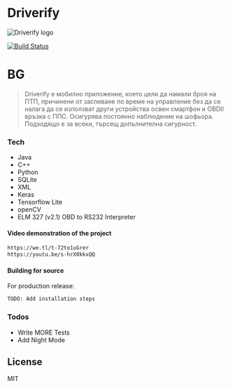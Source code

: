 
# Driverify

![Driverify logo](https://i.ibb.co/RNJkdPP/Screenshot-8.png)

[![Build Status](https://travis-ci.org/joemccann/dillinger.svg?branch=master)](https://travis-ci.org/joemccann/dillinger)

# BG

  > Driverify е мобилно приложение, което цели да намали броя на ПТП, причинени от заспиване по време на управление без да се налага да се използват други устройства освен смартфон и OBDII връзка с ППС. Осигурява постоянно наблюдение на шофьора. Подходящо е за всеки, търсещ допълнителна сигурност.

### Tech

* Java 
* C++
* Python
* SQLite
* XML
* Keras
* Tensorflow Lite
* openCV
* ELM 327 (v2.1)
OBD to RS232 Interpreter

#### Video demonstration of the project
```sh
https://we.tl/t-72to1uGrer
https://youtu.be/s-hrX0kkxQQ
```

#### Building for source
For production release:
```sh
TODO: Add installation steps
```

### Todos

 - Write MORE Tests
 - Add Night Mode

License
----

MIT
